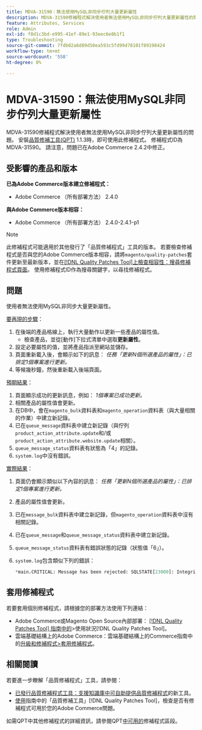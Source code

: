 ```yaml
---
title: MDVA-31590：無法使用MySQL非同步佇列大量更新屬性
description: MDVA-31590修補程式解決使用者無法使用MySQL非同步佇列大量更新屬性的問題。 安裝[Quality Patches Tool (QPT)](https://experienceleague.adobe.com/zh-hant/docs/commerce-operations/tools/quality-patches-tool/quality-patches-tool-to-self-serve-quality-patches) 1.1.3後，即可使用此修補程式。 修補程式ID為MDVA-31590。 請注意，問題已在Adobe Commerce 2.4.2中修正。
feature: Attributes, Services
role: Admin
exl-id: f8d1c3bd-e995-41ef-89e1-93eec6e8b1f1
type: Troubleshooting
source-git-commit: 7fdb02a6d89d50ea593c5fd99d78101f89198424
workflow-type: tm+mt
source-wordcount: '558'
ht-degree: 0%

---
```


# MDVA-31590：無法使用MySQL非同步佇列大量更新屬性

MDVA-31590修補程式解決使用者無法使用MySQL非同步佇列大量更新屬性的問題。 安裝[品質修補工具(QPT)](https://experienceleague.adobe.com/zh-hant/docs/commerce-operations/tools/quality-patches-tool/quality-patches-tool-to-self-serve-quality-patches) 1.1.3時，即可使用此修補程式。 修補程式ID為MDVA-31590。 請注意，問題已在Adobe Commerce 2.4.2中修正。

## 受影響的產品和版本

**已為Adobe Commerce版本建立修補程式：**

* Adobe Commerce （所有部署方法） 2.4.0

**與Adobe Commerce版本相容：**

* Adobe Commerce （所有部署方法） 2.4.0-2.4.1-p1

>[!NOTE]
>
>此修補程式可能適用於其他發行了「品質修補程式」工具的版本。 若要檢查修補程式是否與您的Adobe Commerce版本相容，請將`magento/quality-patches`套件更新至最新版本，並在[[!DNL Quality Patches Tool]上檢查相容性：搜尋修補程式頁面](https://experienceleague.adobe.com/zh-hant/docs/commerce-operations/tools/quality-patches-tool/quality-patches-tool-to-self-serve-quality-patches)。 使用修補程式ID作為搜尋關鍵字，以尋找修補程式。

## 問題

使用者無法使用MySQL非同步大量更新屬性。

<u>要再現的步驟</u>：

1. 在後端的產品格線上，執行大量動作以更新一些產品的屬性值。
   * 檢查產品，並從[動作]下拉式清單中選取&#x200B;**更新屬性**。
1. 設定必要屬性的值，並將產品指派至網站並儲存。
1. 頁面重新載入後，會顯示如下的訊息：
   *任務「更新N個所選產品的屬性」：已排定1個專案進行更新。*
1. 等候幾秒鐘，然後重新載入後端頁面。

<u>預期結果</u>：

1. 頁面顯示成功的更新訊息，例如： *1個專案已成功更新。*
1. 相關產品的屬性值會更新。
1. 在DB中，會在`magento_bulk`資料表和`magento_operation`資料表（與大量相關的作業）中建立新記錄。
1. 已在`queue_message`資料表中建立新記錄（與佇列`product_action_attribute.update`和/或`product_action_attribute.website.update`相關）。
1. `queue_message_status`資料表有狀態為「4」的記錄。
1. `system.log`中沒有錯誤。

<u>實際結果</u>：

1. 頁面仍會顯示類似以下內容的訊息：
   *任務「更新N個所選產品的屬性」：已排定1個專案進行更新。*
1. 產品的屬性值會更新。
1. 已在`message_bulk`資料表中建立新記錄，但`magento_operation`資料表中沒有相關記錄。
1. 已在`queue_message`和`queue_message_status`資料表中建立新記錄。
1. `queue_message_status`資料表有錯誤狀態的記錄（狀態值「6」）。
1. `system.log`包含類似下列的錯誤：

   ```sql
   *main.CRITICAL: Message has been rejected: SQLSTATE[23000]: Integrity constraint violation: 1048 Column 'operation_key' cannot be null, query was: INSERT INTO {{magento_operation}} ({{id}}, {{bulk_uuid}}, {{topic_name}}, {{serialized_data}}, {{result_serialized_data}}, {{status}}, {{error_code}}, {{result_message}}, {{operation_key}}) VALUES (?, ?, ?, ?, ?, ?, ?, ?, ?) [] []*
   ```

## 套用修補程式

若要套用個別修補程式，請根據您的部署方法使用下列連結：

* Adobe Commerce或Magento Open Source內部部署： [[!DNL Quality Patches Tool] 指南中的](/help/tools/quality-patches-tool/usage.md)>使用狀況[!DNL Quality Patches Tool]。
* 雲端基礎結構上的Adobe Commerce：雲端基礎結構上的Commerce指南中的[升級和修補程式>套用修補程式](https://experienceleague.adobe.com/docs/commerce-cloud-service/user-guide/develop/upgrade/apply-patches.html?lang=zh-Hant)。

## 相關閱讀

若要進一步瞭解「品質修補程式」工具，請參閱：

* [已發行品質修補程式工具：支援知識庫中可自助提供品質修補程式](https://experienceleague.adobe.com/zh-hant/docs/commerce-operations/tools/quality-patches-tool/quality-patches-tool-to-self-serve-quality-patches)的新工具。
* [使用](/help/tools/quality-patches-tool/patches-available-in-qpt/check-patch-for-magento-issue-with-magento-quality-patches.md)指南中的「品質修補工具」[!DNL Quality Patches Tool]，檢查是否有修補程式可用於您的Adobe Commerce問題。

如需QPT中其他修補程式的詳細資訊，請參閱QPT[中可用的](https://support.magento.com/hc/en-us/sections/360010506631-Patches-available-in-MQP-tool-)修補程式區段。
